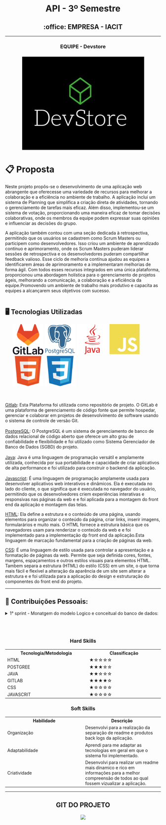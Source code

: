 <h1 align="center"> API -  3º Semestre</h1>
<h2 align="center">:office: EMPRESA - IACIT</h2>


----------------------------------------------------------------------------------------------------------------------------------------------------------------------------------
<h3 align="center"> 
 EQUIPE - Devstore
<h3 align="center"> 

![logo_projeto](https://github.com/Orlandi-a11/PortifolioFatecApi/blob/main/IMG/API_2_logo.jpeg)



# :clipboard: Proposta
Neste projeto propôs-se o desenvolvimento de uma aplicação web abrangente que oferecesse uma variedade de recursos para melhorar a colaboração e a eficiência no ambiente de trabalho. A aplicação inclui um sistema de Planning que simplifica a criação direta de atividades, tornando o gerenciamento de tarefas mais eficaz. Além disso, implementou-se um sistema de votação, proporcionando uma maneira eficaz de tomar decisões colaborativas, onde os membros da equipe podem expressar suas opiniões e influenciar as decisões do grupo.

A aplicação também contou com uma seção dedicada à retrospectiva, permitindo que os usuários se cadastrem como Scrum Masters ou participem como desenvolvedores. Isso criou um ambiente de aprendizado contínuo e aprimoramento, onde os Scrum Masters puderam liderar sessões de retrospectiva e os desenvolvedores puderam compartilhar feedback valioso. Esse ciclo de melhoria contínua ajudou as equipes a identificarem áreas de aprimoramento e a implementaram melhorias de forma ágil.
Com todos esses recursos integrados em uma única plataforma, proporcionou uma abordagem holística para o gerenciamento de projetos ágeis, melhorando a comunicação, a colaboração e a eficiência da equipe.Promovendo um ambiente de trabalho mais produtivo e capacita as equipes a alcançarem seus objetivos com sucesso.
<br></br>
## :desktop_computer: Tecnologias Utilizadas
<ul>
<img src="https://raw.githubusercontent.com/devicons/devicon/1119b9f84c0290e0f0b38982099a2bd027a48bf1/icons/gitlab/gitlab-original-wordmark.svg" width="100"    height="100" />	
<img src="https://raw.githubusercontent.com/devicons/devicon/1119b9f84c0290e0f0b38982099a2bd027a48bf1/icons/postgresql/postgresql-plain-wordmark.svg" width="100" height="100" />
<img src="https://raw.githubusercontent.com/devicons/devicon/1119b9f84c0290e0f0b38982099a2bd027a48bf1/icons/java/java-plain-wordmark.svg" width="100" height="100" />
<img src="https://raw.githubusercontent.com/devicons/devicon/master/icons/javascript/javascript-plain.svg" width="100" height="100" />
<img src="https://raw.githubusercontent.com/devicons/devicon/master/icons/html5/html5-original.svg" width="100" height="100" />
<img src="https://raw.githubusercontent.com/devicons/devicon/master/icons/css3/css3-original.svg" width="100" height="100" />



</ul>
 <br></br>
 <a href="https://gitlab.com">Gitlab</a>: Esta Plataforma foi utilizada como repositório de projeto. O GitLab é uma plataforma de gerenciamento de código fonte que permite hospedar, gerenciar e colaborar em projetos de desenvolvimento de software usando o sistema de controle de versão Git.
<br></br>
<a href="https://www.postgresql.org">PostgreSQL</a>: O PostgreSQL é um sistema de gerenciamento de banco de dados relacional de código aberto que oferece um alto grau de confiabilidade e flexibilidade e foi utilizado como Sistema Gerenciador de Banco de Dados (SGBD) do projeto.
<br></br>
<a href="https://www.java.com">Java</a>:  Java é uma linguagem de programação versátil e amplamente utilizada, conhecida por sua portabilidade e capacidade de criar aplicativos de alta performance e foi utilizado para construir o backend da aplicação. 
<br></br>
<a href="https://developer.mozilla.org/en-US/docs/Web/JavaScript">Javascript</a>: É uma linguagem de programação amplamente usada para desenvolver aplicativos web interativos e dinâmicos. Ela é executada no lado do cliente, o que significa que é executada no navegador do usuário, permitindo que os desenvolvedores criem experiências interativas e responsivas nas páginas da web e e foi  aplicada para a montagem do front end da aplicação e montagem das telas.

<a href="https://developer.mozilla.org/en-US/docs/Web/HTML">HTML</a>: Ela define a estrutura e o conteúdo de uma página, usando elementos para organizar o conteúdo da página, criar links, inserir imagens, formularários e muito mais. O HTML fornece a estrutura básica que os navegadores usam para renderizar o conteúdo da web e e foi implementado para a implementação dp front end da aplicação.Esta linguagem de marcação fundamental para a criação de páginas da web.

<a href="https://developer.mozilla.org/en-US/docs/Web/CSS">CSS</a>: É uma linguagem de estilo usada para controlar a apresentação e a formatação de páginas da web. Permite que seja definida cores, fontes, margens, espaçamentos e outros estilos visuais para elementos HTML. Tambem  separa a estrutura (HTML) do estilo (CSS) em um site, o que torna mais fácil e flexível a alteração da aparência de um site sem alterar a estrutura e e foi  utilizada para a aplicação do design e estruturação do componentes do front end do projeto.



-------------------------------------------------------------------------------------------------------------------------------------------------------------

 ## :dart: Contribuições Pessoais: 

<details>
<summary> 1° sprint - Monatgem do modelo Logico e conceitual do banco de dados: </summary>

 
- Auxilio na montagem do banco de dados e inicio de sua aplicação em PGadm;

2° Sprint - Inicio da montagem do readme e inserção do inicio do projeto no gitlab: 
- Trabalhei numa montagem de um readme dinamico e o com o maximo de detalhes possiveis para a compreensão dos clientes e demais;

3° Sprint - Realização do sistema de correção do readme e produto backlog: 
- Inicio da correção do produto backlog de cada sprint e correção do readme apresentado ao cliente.

4° Sprint - Montagem de readme separados:
- Foi criado um readme para cada realização da sprint para evitar excesso de informações no readme principal e possuir mais detalhes do que estava sendo realizado em cada uma das etapas.
  
</details>


<br></br>

<h3 align="center"> Hard Skills </h3>
  <table align="center">
    <tr>
      <th width="300px">Tecnologia/Metodologia</th>
      <th width="300px">Classificação</th>
    </tr>
    <tr>
      <td>HTML</td>
      <td>★☆☆☆☆</td>
    </tr>
    <tr>
      <td>POSTGREE</td>
      <td>★★★☆☆</td>
    </tr>	
    <tr>
      <td>JAVA</td>
      <td>★★☆☆☆</td>
    </tr>
    <tr>
      <td>GITLAB</td>
      <td>★★★★☆</td>
    </tr>
     <tr>
      <td>CSS</td>
      <td>★☆☆☆☆</td>
    </tr>
      <tr>
      <td>JAVASCRIT</td>
      <td>★☆☆☆☆</td>
    </tr>



  </table>

 <h3 align="center">Soft Skills</h3>
  <table align="center">
    <tr>
      <th width="300px">Habilidade</th>
      <th width="300px">Descrição</th>
    </tr>
    <tr>
      <td>Organização</td>
      <td> Desenvolvi para a realização da separação de readme e produtos back logs da aplicação.</td>
    </tr>
    <tr>
      <td>Adaptabilidade</td>
      <td> Aprendi para me adaptar as tecnologias em geral em que o sistema foi implementado.</td>
    </tr>
    <tr>
      <td>Criatividade</td>
      <td>Desenvolvi para realizar um readme mais dinamico e rico em informações para a melhor compreensão de todos ao qual fossem vizualizar a aplicação.</td>
  </table>

----------------------------------------------------------------------------------------------------------------------------------------------------------------------------------

<h2 align="center"> GIT DO PROJETO</h2>

<h5 align="center"><a href="https://gitlab.com/vitorlimadomingues/3periodo_devstore"><img src="https://img.shields.io/badge/GitHub-Repositório Projeto-181717?style=for-the-badge&logo=github"></a>
</h5>

